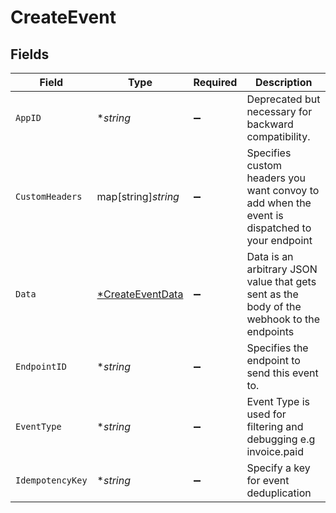 # CreateEvent


## Fields

| Field                                                                                         | Type                                                                                          | Required                                                                                      | Description                                                                                   |
| --------------------------------------------------------------------------------------------- | --------------------------------------------------------------------------------------------- | --------------------------------------------------------------------------------------------- | --------------------------------------------------------------------------------------------- |
| `AppID`                                                                                       | **string*                                                                                     | :heavy_minus_sign:                                                                            | Deprecated but necessary for backward compatibility.                                          |
| `CustomHeaders`                                                                               | map[string]*string*                                                                           | :heavy_minus_sign:                                                                            | Specifies custom headers you want convoy to add when the event is dispatched to your endpoint |
| `Data`                                                                                        | [*CreateEventData](./createeventdata.md)                                                      | :heavy_minus_sign:                                                                            | Data is an arbitrary JSON value that gets sent as the body of the<br/>webhook to the endpoints |
| `EndpointID`                                                                                  | **string*                                                                                     | :heavy_minus_sign:                                                                            | Specifies the endpoint to send this event to.                                                 |
| `EventType`                                                                                   | **string*                                                                                     | :heavy_minus_sign:                                                                            | Event Type is used for filtering and debugging e.g invoice.paid                               |
| `IdempotencyKey`                                                                              | **string*                                                                                     | :heavy_minus_sign:                                                                            | Specify a key for event deduplication                                                         |